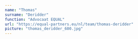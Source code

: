```yaml
---
name: "Thomas"
surname: "Deridder"
function: "Advocaat EQUAL"
url: "https://equal-partners.eu/nl/team/thomas-deridder"
picture: "thomas_deridder_600.jpg"
---
```

